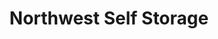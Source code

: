 ---
title: "Northwest Self Storage"
url: /vancouver/northwest-self-storage-northeast-highway-99/
shop: storage rental
---